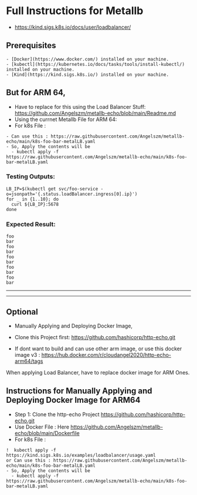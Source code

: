 # Full Instructions for Metallb
- https://kind.sigs.k8s.io/docs/user/loadbalancer/

## Prerequisites
```
- [Docker](https://www.docker.com/) installed on your machine.
- [kubectl](https://kubernetes.io/docs/tasks/tools/install-kubectl/) installed on your machine.
- [Kind](https://kind.sigs.k8s.io/) installed on your machine.
```


## But for ARM 64, 
- Have to replace for this using the Load Balancer Stuff: https://github.com/Angelszm/metallb-echo/blob/main/Readme.md
- Using the currnet Metallb File for ARM 64: 
- For k8s File : 
```
- Can use this : https://raw.githubusercontent.com/Angelszm/metallb-echo/main/k8s-foo-bar-metalLB.yaml
- So, Apply the contents will be
  - kubectl apply -f https://raw.githubusercontent.com/Angelszm/metallb-echo/main/k8s-foo-bar-metalLB.yaml
```


### Testing Outputs: 
```
LB_IP=$(kubectl get svc/foo-service -o=jsonpath='{.status.loadBalancer.ingress[0].ip}')
for _ in {1..10}; do
  curl ${LB_IP}:5678
done
```

### Expected Result: 
```
foo
bar
foo
bar
foo
bar
foo
bar
foo
bar
```
-----------------------------------------------------------------

-----------------------------------------------------------------
## Optional
- Manually Applying and Deploying Docker Image, 
- Clone this Project first: https://github.com/hashicorp/http-echo.git

- If dont want to build and can use other arm image, or  use this docker image v3 : https://hub.docker.com/r/cloudangel2020/http-echo-arm64/tags


When applying Load Balancer, have to replace docker image for ARM Ones. 
## Instructions for Manually Applying and Deploying Docker Image for ARM64

- Step 1: Clone the http-echo Project https://github.com/hashicorp/http-echo.git
- Use Docker File : Here https://github.com/Angelszm/metallb-echo/blob/main/Dockerfile
- For k8s File : 
```
!  kubectl apply -f https://kind.sigs.k8s.io/examples/loadbalancer/usage.yaml
or Can use this : https://raw.githubusercontent.com/Angelszm/metallb-echo/main/k8s-foo-bar-metalLB.yaml
- So, Apply the contents will be
  - kubectl apply -f https://raw.githubusercontent.com/Angelszm/metallb-echo/main/k8s-foo-bar-metalLB.yaml
```
